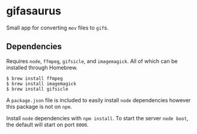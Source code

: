 # gifasaurus

Small app for converting `mov` files to `gif`s.

## Dependencies

Requires `node`, `ffmpeg`, `gifsicle`, and `imagemagick`. All of which can be installed through Homebrew.

```
$ brew install ffmpeg
$ brew install imagemagick
$ brew install gifsicle
```

A `package.json` file is included to easily install `node` dependencies however this package is not on `npm`.

Install `node` dependencies with `npm install`. To start the server `node boot`, the default will start on port `8000`.


